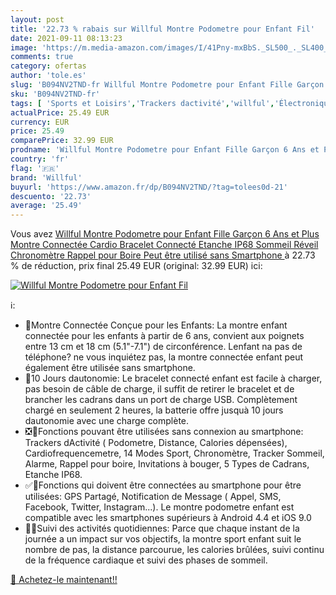 ```yaml
---
layout: post
title: '22.73 % rabais sur Willful Montre Podometre pour Enfant Fil'
date: 2021-09-11 08:13:23
image: 'https://m.media-amazon.com/images/I/41Pny-mxBbS._SL500_._SL400_.jpg'
comments: true
category: ofertas
author: 'tole.es'
slug: 'B094NV2TND-fr Willful Montre Podometre pour Enfant Fille Garçon 6 Ans et...'
sku: 'B094NV2TND-fr'
tags: [ 'Sports et Loisirs','Trackers dactivité','willful','Électronique sportive', ]
actualPrice: 25.49 EUR
currency: EUR
price: 25.49
comparePrice: 32.99 EUR
prodname: 'Willful Montre Podometre pour Enfant Fille Garçon 6 Ans et Plus Montre Connectée Cardio Bracelet Connecté Etanche IP68 Sommeil Réveil Chronomètre Rappel pour Boire  Peut être utilisé sans Smartphone '
country: 'fr'
flag: '🇫🇷'
brand: 'Willful'
buyurl: 'https://www.amazon.fr/dp/B094NV2TND/?tag=tolees0d-21'
descuento: '22.73'
average: '25.49'
---
```


Vous avez [Willful Montre Podometre pour Enfant Fille Garçon 6 Ans et Plus Montre Connectée Cardio Bracelet Connecté Etanche IP68 Sommeil Réveil Chronomètre Rappel pour Boire  Peut être utilisé sans Smartphone ](https://www.amazon.fr/dp/B094NV2TND/?tag=tolees0d-21)  à  22.73 % de réduction, prix final  25.49 EUR (original: 32.99 EUR) ici:

[![Willful Montre Podometre pour Enfant Fil](https://m.media-amazon.com/images/I/41Pny-mxBbS._SL500_._SL400_.jpg)](https://www.amazon.fr/dp/B094NV2TND/?tag=tolees0d-21)

ℹ️:

- 🎁Montre Connectée Conçue pour les Enfants: La montre enfant connectée pour les enfants à partir de 6 ans, convient aux poignets entre 13 cm et 18 cm (5.1"-7.1") de circonférence. Lenfant na pas de téléphone? ne vous inquiétez pas, la montre connectée enfant peut également être utilisée sans smartphone.
- 🔋10 Jours dautonomie: Le bracelet connecté enfant est facile à charger, pas besoin de câble de charge, il suffit de retirer le bracelet et de brancher les cadrans dans un port de charge USB. Complètement chargé en seulement 2 heures, la batterie offre jusquà 10 jours dautonomie avec une charge complète.
- ❎📱Fonctions pouvant être utilisées sans connexion au smartphone: Trackers dActivité ( Podometre, Distance, Calories dépensées), Cardiofrequencemetre, 14 Modes Sport, Chronomètre, Tracker Sommeil, Alarme, Rappel pour boire, Invitations à bouger, 5 Types de Cadrans, Etanche IP68.
- ✅📱Fonctions qui doivent être connectées au smartphone pour être utilisées: GPS Partagé, Notification de Message ( Appel, SMS, Facebook, Twitter, Instagram...). Le montre podometre enfant est compatible avec les smartphones supérieurs à Android 4.4 et iOS 9.0
- 🏃‍♀️Suivi des activités quotidiennes: Parce que chaque instant de la journée a un impact sur vos objectifs, la montre sport enfant suit le nombre de pas, la distance parcourue, les calories brûlées, suivi continu de la fréquence cardiaque et suivi des phases de sommeil.

[🛒 Achetez-le maintenant!!](https://www.amazon.fr/dp/B094NV2TND/?tag=tolees0d-21)
